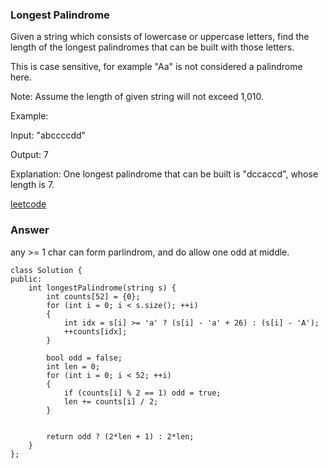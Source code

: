 ### Longest Palindrome
Given a string which consists of lowercase or uppercase letters, find the length of the longest palindromes that can be built with those letters.

This is case sensitive, for example "Aa" is not considered a palindrome here.

Note:
Assume the length of given string will not exceed 1,010.

Example:

Input:
"abccccdd"

Output:
7

Explanation:
One longest palindrome that can be built is "dccaccd", whose length is 7.


[leetcode](https://leetcode.com/submissions/detail/110612696/)

### Answer 
any >= 1 char can form parlindrom, and do allow one odd at middle. 

    class Solution {
    public:
        int longestPalindrome(string s) {
            int counts[52] = {0};
            for (int i = 0; i < s.size(); ++i)
            {
                int idx = s[i] >= 'a' ? (s[i] - 'a' + 26) : (s[i] - 'A');
                ++counts[idx];
            }
            
            bool odd = false;
            int len = 0;
            for (int i = 0; i < 52; ++i)
            {
                if (counts[i] % 2 == 1) odd = true;
                len += counts[i] / 2;
            }
            
            
            return odd ? (2*len + 1) : 2*len;
        }
    };